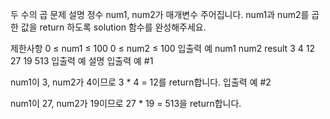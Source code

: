 두 수의 곱
문제 설명
정수 num1, num2가 매개변수 주어집니다. num1과 num2를 곱한 값을 return 하도록 solution 함수를 완성해주세요.

제한사항
0 ≤ num1 ≤ 100
0 ≤ num2 ≤ 100
입출력 예
num1	num2	result
3	4	12
27	19	513
입출력 예 설명
입출력 예 #1

num1이 3, num2가 4이므로 3 * 4 = 12를 return합니다.
입출력 예 #2

num1이 27, num2가 19이므로 27 * 19 = 513을 return합니다.